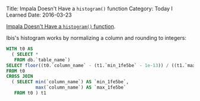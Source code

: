 Title: Impala Doesn't Have a `histogram()` function
Category: Today I Learned
Date: 2016-03-23

[Impala Doesn't Have a `histogram()` function](https://groups.google.com/a/cloudera.org/d/msg/impala-user/O8u5JFfKJPk/V0ZR1muNBAAJ).

Ibis's histogram works by normalizing a column and rounding to integers:

```sql
WITH t0 AS
  ( SELECT *
   FROM db.`table_name`)
SELECT floor((t0.`column_name` - (t1.`min_1fe5be` - 1e-13)) / ((t1.`max_1fe5be` - (t1.`min_1fe5be` - 1e-13)) / (NUM_BINS - 1))) AS `tmp`
FROM t0
CROSS JOIN
  ( SELECT min(`column_name`) AS `min_1fe5be`,
           max(`column_name`) AS `max_1fe5be`
   FROM t0 ) t1
   ```